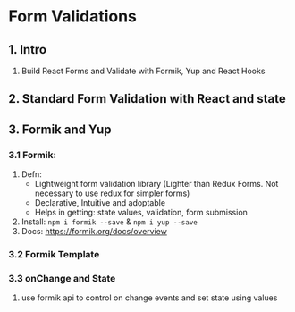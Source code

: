 # Form Validations

## 1. Intro
1. Build React Forms and Validate with Formik, Yup and React Hooks

## 2. Standard Form Validation with React and state

## 3. Formik and Yup
### 3.1 Formik: 
1. Defn: 
    * Lightweight form validation library (Lighter than Redux Forms. Not necessary to use redux for simpler forms)
    * Declarative, Intuitive and adoptable
    * Helps in getting: state values, validation, form submission
2. Install: `npm i formik --save` & `npm i yup --save`
3. Docs: https://formik.org/docs/overview

### 3.2 Formik Template

### 3.3 onChange and State
1. use formik api to control on change events and set state using values
